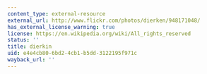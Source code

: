 ```yaml
---
content_type: external-resource
external_url: http://www.flickr.com/photos/dierken/948171048/
has_external_license_warning: true
license: https://en.wikipedia.org/wiki/All_rights_reserved
status: ''
title: dierkin
uid: e4e4cb80-6bd2-4cb1-b5dd-3122195f971c
wayback_url: ''
---
```

